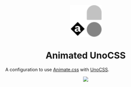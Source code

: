 <div align="center">
  <img src="./public/logo.svg" width="100px" height="100px" />
</div>

<h1 align="center">Animated UnoCSS</h1>

<p align="center">

A configuration to use [Animate.css](https://github.com/animate-css/animate.css) with [UnoCSS](https://github.com/unocss/unocss).

</p>

<p align="center">
  <a href="https://www.npmjs.com/package/animated-unocss"><img src="https://img.shields.io/npm/v/animated-unocss?color=729B1B&label="></a>
<p>
